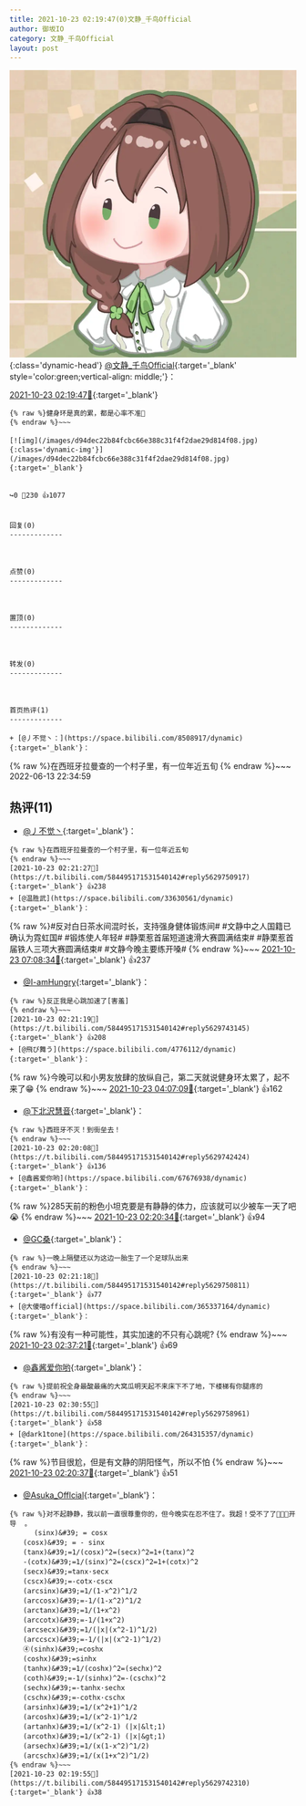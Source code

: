 ```yaml
---
title: 2021-10-23 02:19:47(0)文静_千鸟Official
author: 御坂IO
category: 文静_千鸟Official
layout: post
---
```


![img](/images/ac7482ed1b9a7f203dc68c0c4a77c488a27b108a.jpg){:class='dynamic-head'}
[@文静_千鸟Official](https://space.bilibili.com/667526012/dynamic){:target='_blank' style='color:green;vertical-align: middle;'}：

[2021-10-23 02:19:47🔗](https://t.bilibili.com/584495171531540142){:target='_blank'}

~~~
{% raw %}健身环是真的累，都是心率不准💢
{% endraw %}~~~

[![img](/images/d94dec22b84fcbc66e388c31f4f2dae29d814f08.jpg){:class='dynamic-img'}](/images/d94dec22b84fcbc66e388c31f4f2dae29d814f08.jpg){:target='_blank'}


↪️0 💬230 👍1077


回复(0)
-------------



点赞(0)
-------------



置顶(0)
-------------



转发(0)
-------------



首页热评(1)
-------------

+ [@丿不觉丶：](https://space.bilibili.com/8508917/dynamic){:target='_blank'}：
~~~
{% raw %}在西班牙拉曼查的一个村子里，有一位年近五旬
{% endraw %}~~~
2022-06-13 22:34:59


热评(11)
-------------

+ [@丿不觉丶](https://space.bilibili.com/8508917/dynamic){:target='_blank'}：
~~~
{% raw %}在西班牙拉曼查的一个村子里，有一位年近五旬
{% endraw %}~~~
[2021-10-23 02:21:27🔗](https://t.bilibili.com/584495171531540142#reply5629750917){:target='_blank'} 👍238
+ [@温胜武](https://space.bilibili.com/33630561/dynamic){:target='_blank'}：
~~~
{% raw %}#反对白日茶水间混时长，支持强身健体锻炼间#
#文静中之人国籍已确认为霓虹国#
#锻炼使人年轻#
#静栗惹首届短道速滑大赛圆满结束#
#静栗惹首届铁人三项大赛圆满结束#
#文静今晚主要练开嗓#
{% endraw %}~~~
[2021-10-23 07:08:34🔗](https://t.bilibili.com/584495171531540142#reply5630018351){:target='_blank'} 👍237
+ [@I-amHungry](https://space.bilibili.com/6715117/dynamic){:target='_blank'}：
~~~
{% raw %}反正我是心跳加速了[害羞]
{% endraw %}~~~
[2021-10-23 02:21:19🔗](https://t.bilibili.com/584495171531540142#reply5629743145){:target='_blank'} 👍208
+ [@飛び舞う](https://space.bilibili.com/4776112/dynamic){:target='_blank'}：
~~~
{% raw %}今晚可以和小男友放肆的放纵自己，第二天就说健身环太累了，起不来了😁
{% endraw %}~~~
[2021-10-23 04:07:09🔗](https://t.bilibili.com/584495171531540142#reply5629876935){:target='_blank'} 👍162
+ [@下北沢慧音](https://space.bilibili.com/2231986/dynamic){:target='_blank'}：
~~~
{% raw %}西班牙不灭！到街垒去！
{% endraw %}~~~
[2021-10-23 02:20:08🔗](https://t.bilibili.com/584495171531540142#reply5629742424){:target='_blank'} 👍136
+ [@鑫酱爱你哟](https://space.bilibili.com/67676938/dynamic){:target='_blank'}：
~~~
{% raw %}285天前的粉色小坦克要是有静静的体力，应该就可以少被车一天了吧😭
{% endraw %}~~~
[2021-10-23 02:20:34🔗](https://t.bilibili.com/584495171531540142#reply5629746477){:target='_blank'} 👍94
+ [@GC桑](https://space.bilibili.com/4969793/dynamic){:target='_blank'}：
~~~
{% raw %}一晚上隔壁还以为这边一胎生了一个足球队出来
{% endraw %}~~~
[2021-10-23 02:21:18🔗](https://t.bilibili.com/584495171531540142#reply5629750811){:target='_blank'} 👍77
+ [@大傻喵official](https://space.bilibili.com/365337164/dynamic){:target='_blank'}：
~~~
{% raw %}有没有一种可能性，其实加速的不只有心跳呢?
{% endraw %}~~~
[2021-10-23 02:37:21🔗](https://t.bilibili.com/584495171531540142#reply5629769071){:target='_blank'} 👍69
+ [@鑫酱爱你哟](https://space.bilibili.com/67676938/dynamic){:target='_blank'}：
~~~
{% raw %}提前祝全身最酸最痛的大窝瓜明天起不来床下不了地，下楼梯有你腿疼的
{% endraw %}~~~
[2021-10-23 02:30:55🔗](https://t.bilibili.com/584495171531540142#reply5629758961){:target='_blank'} 👍58
+ [@dark1tone](https://space.bilibili.com/264315357/dynamic){:target='_blank'}：
~~~
{% raw %}节目很尬，但是有文静的阴阳怪气，所以不怕
{% endraw %}~~~
[2021-10-23 02:20:37🔗](https://t.bilibili.com/584495171531540142#reply5629750434){:target='_blank'} 👍51
+ [@Asuka_Offlcial](https://space.bilibili.com/321287240/dynamic){:target='_blank'}：
~~~
{% raw %}对不起静静，我以前一直很尊重你的，但今晚实在忍不住了。我超！受不了了🥵🥵🥵开导  。   
      (sinx)&#39; = cosx
　　(cosx)&#39; = - sinx
　　(tanx)&#39;=1/(cosx)^2=(secx)^2=1+(tanx)^2
　　-(cotx)&#39;=1/(sinx)^2=(cscx)^2=1+(cotx)^2
　　(secx)&#39;=tanx·secx
　　(cscx)&#39;=-cotx·cscx
　　(arcsinx)&#39;=1/(1-x^2)^1/2
　　(arccosx)&#39;=-1/(1-x^2)^1/2
　　(arctanx)&#39;=1/(1+x^2)
　　(arccotx)&#39;=-1/(1+x^2)
　　(arcsecx)&#39;=1/(|x|(x^2-1)^1/2)
　　(arccscx)&#39;=-1/(|x|(x^2-1)^1/2)
　　④(sinhx)&#39;=coshx
　　(coshx)&#39;=sinhx
　　(tanhx)&#39;=1/(coshx)^2=(sechx)^2
　　(coth)&#39;=-1/(sinhx)^2=-(cschx)^2
　　(sechx)&#39;=-tanhx·sechx
　　(cschx)&#39;=-cothx·cschx
　　(arsinhx)&#39;=1/(x^2+1)^1/2
　　(arcoshx)&#39;=1/(x^2-1)^1/2
　　(artanhx)&#39;=1/(x^2-1) (|x|&lt;1)
　　(arcothx)&#39;=1/(x^2-1) (|x|&gt;1)
　　(arsechx)&#39;=1/(x(1-x^2)^1/2)
　　(arcschx)&#39;=1/(x(1+x^2)^1/2)
{% endraw %}~~~
[2021-10-23 02:19:55🔗](https://t.bilibili.com/584495171531540142#reply5629742310){:target='_blank'} 👍38


